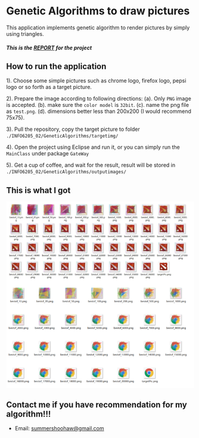 # Genetic Algorithms to draw pictures

This application implements genetic algorithm to render pictures by simply using triangles.

##### This is the <a href="https://github.com/SummerShoohaw/INFO6205_202/blob/master/Report.pdf">REPORT</a> for the project

## How to run the application
  
  1). Choose some simple pictures such as chrome logo, firefox logo, pepsi logo or so forth as a target picture.
  
  2). Prepare the image according to following directions:
     (a). Only `PNG` image is accepted.
     (b). make sure the `color model` is `32bit`.
     (c). name the png file as `test.png`.
     (d). dimensions better less than 200x200 (I would recommend 75x75).
  
  3). Pull the repository, copy the target picture to folder ```./INFO6205_02/GeneticAlgorithms/targetimg/```
  
  4). Open the project using Eclipse and run it, or you can simply run the ```MainClass``` under package ```GateWay```
  
  5). Get a cup of coffee, and wait for the result, result will be stored in ```./INFO6205_02/GeneticAlgorithms/outputimages/```

## This is what I got
   
  ![Alt text](./GeneticAlgorithms/examples.jpg?raw=true "Examples")
  
## Contact me if you have recommendation for my algorithm!!!
   
   * Email: summershoohaw@gmail.com
